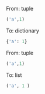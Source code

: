 From: tuple
```python
('a',1)
```

To: dictionary
``` python
{'a': 1}
```


From: tuple
```python
('a',1)
```

To: list
``` python
('a', 1 )
```
